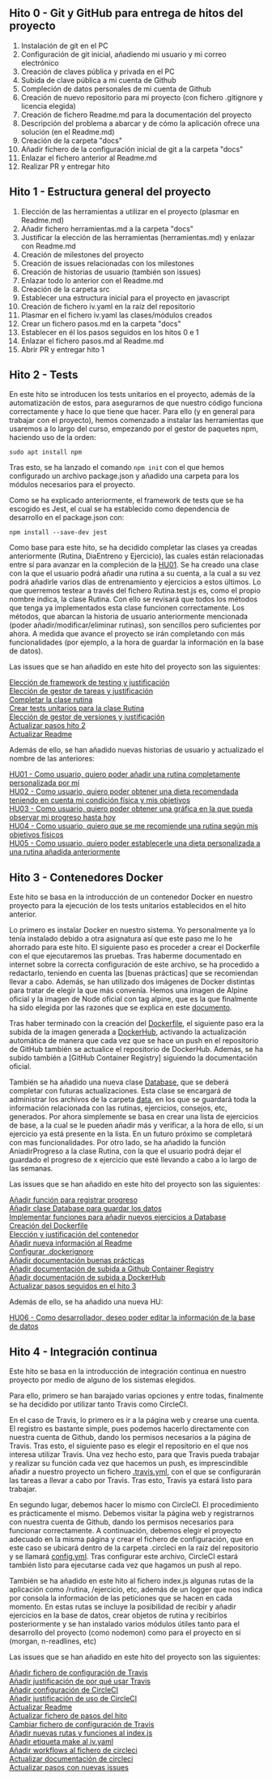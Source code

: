 ## Hito 0 - Git y GitHub para entrega de hitos del proyecto

<ol>
<li>Instalación de git en el PC</li>
<li>Configuración de git inicial, añadiendo mi usuario y mi correo electrónico</li>
<li>Creación de claves pública y privada en el PC </li>
<li>Subida de clave pública a mi cuenta de Github</li>
<li>Compleción de datos personales de mi cuenta de Github</li>
<li>Creación de nuevo repositorio para mi proyecto (con fichero .gitignore y licencia elegida)</li>
<li>Creación de fichero Readme.md para la documentación del proyecto</li>
<li>Descripción del problema a abarcar y de cómo la aplicación ofrece una solución (en el Readme.md)</li>
<li>Creación de la carpeta "docs"</li>
<li>Añadir fichero de la configuración inicial de git a la carpeta "docs"</li>
<li>Enlazar el fichero anterior al Readme.md</li>
<li>Realizar PR y entregar hito</li>
</ol>


## Hito 1 - Estructura general del proyecto

<ol>
<li>Elección de las herramientas a utilizar en el proyecto (plasmar en Readme.md)</li>
<li>Añadir fichero herramientas.md a la carpeta "docs"</li>
<li>Justificar la elección de las herramientas (herramientas.md) y enlazar con Readme.md</li>
<li>Creación de milestones del proyecto</li>
<li>Creación de issues relacionadas con los milestones</li>
<li>Creación de historias de usuario (también son issues)</li>
<li>Enlazar todo lo anterior con el Readme.md</li>
<li>Creación de la carpeta src</li>
<li>Establecer una estructura inicial para el proyecto en javascript</li>
<li>Creación de fichero iv.yaml en la raíz del repositorio</li>
<li>Plasmar en el fichero iv.yaml las clases/módulos creados</li>
<li>Crear un fichero pasos.md en la carpeta "docs"</li>
<li>Establecer en él los pasos seguidos en los hitos 0 e 1</li>
<li>Enlazar el fichero pasos.md al Readme.md</li>
<li>Abrir PR y entregar hito 1</li>
</ol>


## Hito 2 - Tests

En este hito se introducen los tests unitarios en el proyecto, además de la automatización de estos, para asegurarnos de que nuestro código funciona correctamente
y hace lo que tiene que hacer. Para ello (y en general para trabajar con el proyecto), hemos comenzado a instalar las herramientas que usaremos a lo largo del curso,
empezando por el gestor de paquetes npm, haciendo uso de la orden:

`sudo apt install npm`

Tras esto, se ha lanzado el comando `npm init` con el que hemos configurado un archivo package.json y añadido una carpeta para los módulos necesarios para el proyecto.

Como se ha explicado anteriormente, el framework de tests que se ha escogido es Jest, el cual se ha establecido como dependencia de desarrollo en el package.json con:

`npm install --save-dev jest`


Como base para este hito, se ha decidido completar las clases ya creadas anteriormente (Rutina, DiaEntreno y Ejercicio), las cuales están relacionadas entre sí para avanzar
en la compleción de la [HU01](https://github.com/Megatorpon/Apus/issues/4). Se ha creado una clase con la que el usuario podrá añadir una rutina a su cuenta, a la cual a su
vez podrá añadirle varios días de entrenamiento y ejercicios a estos últimos. Lo que querremos testear a través del fichero Rutina.test.js es, como el propio nombre
indica, la clase Rutina. Con ello se revisará que todos los métodos que tenga ya implementados esta clase funcionen correctamente. Los métodos, que abarcan la historia de
usuario anteriormente mencionada (poder añadir/modificar/eliminar rutinas), son sencillos pero suficientes por ahora. A medida que avance el proyecto se irán completando con
más funcionalidades (por ejemplo, a la hora de guardar la información en la base de datos).

Las issues que se han añadido en este hito del proyecto son las siguientes:


[Elección de framework de testing y justificación](https://github.com/Megatorpon/Apus/issues/17)<br>
[Elección de gestor de tareas y justificación](https://github.com/Megatorpon/Apus/issues/18)<br>
[Completar la clase rutina](https://github.com/Megatorpon/Apus/issues/20)<br>
[Crear tests unitarios para la clase Rutina](https://github.com/Megatorpon/Apus/issues/21)<br>
[Elección de gestor de versiones y justificación](https://github.com/Megatorpon/Apus/issues/23)<br>
[Actualizar pasos hito 2](https://github.com/Megatorpon/Apus/issues/24)<br>
[Actualizar Readme](https://github.com/Megatorpon/Apus/issues/26)<br>


Además de ello, se han añadido nuevas historias de usuario y actualizado el nombre de las anteriores:

[HU01 - Como usuario, quiero poder añadir una rutina completamente personalizada por mí](https://github.com/Megatorpon/Apus/issues/4)<br>
[HU02 - Como usuario, quiero poder obtener una dieta recomendada teniendo en cuenta mi condición física y mis objetivos](https://github.com/Megatorpon/Apus/issues/5)<br>
[HU03 - Como usuario, quiero poder obtener una gráfica en la que pueda observar mi progreso hasta hoy](https://github.com/Megatorpon/Apus/issues/6)<br>
[HU04 - Como usuario, quiero que se me recomiende una rutina según mis objetivos físicos](https://github.com/Megatorpon/Apus/issues/19)<br>
[HU05 - Como usuario, quiero poder establecerle una dieta personalizada a una rutina añadida anteriormente](https://github.com/Megatorpon/Apus/issues/22)<br>


## Hito 3 - Contenedores Docker

Este hito se basa en la introducción de un contenedor Docker en nuestro proyecto para la ejecución de los tests unitarios establecidos en el hito anterior.

Lo primero es instalar Docker en nuestro sistema. Yo personalmente ya lo tenía instalado debido a otra asignatura así que este paso me lo he ahorrado para este hito.
El siguiente paso es proceder a crear el Dockerfile con el que ejecutaremos las pruebas. Tras haberme documentado en internet sobre la correcta configuración de este archivo,
se ha procedido a redactarlo, teniendo en cuenta las [buenas prácticas] que se recomiendan llevar a cabo. Además, se han utilizado dos imágenes de Docker distintas para tratar de elegir la que más convenía. Hemos una imagen de Alpine oficial y la imagen de Node oficial con tag alpine, que es la que finalmente ha sido elegida por las razones que se explica en este [documento]().

Tras haber terminado con la creación del [Dockerfile](https://github.com/Megatorpon/Apus/blob/main/Dockerfile), el siguiente paso era la subida de la imagen generada a [DockerHub](https://github.com/Megatorpon/Apus/blob/main/docs/docker_doc/subida_dockerhub.md), activando la actualización automática de manera que cada vez que se hace un push en el repositorio de GitHub también se actualice el repositorio de DockerHub. Además, se ha subido también a [GitHub Container Registry] siguiendo la documentación oficial.

También se ha añadido una nueva clase [Database](https://github.com/Megatorpon/Apus/blob/main/src/database.js), que se deberá completar con futuras actualizaciones. Esta clase se encargará de administrar los archivos de la carpeta [data](https://github.com/Megatorpon/Apus/tree/main/data), en los que se guardará toda la información relacionada con las rutinas, ejercicios, consejos, etc, generados. Por ahora simplemente se basa en crear una lista de ejercicios de base, a la cual se le pueden añadir más y verificar, a la hora de ello, si un ejercicio ya está presente en la lista. En un futuro próximo se completará con mas funcionalidades. Por otro lado, se ha añadido la función AniadirProgreso a la clase Rutina, con la que el usuario podrá dejar el guardado el progreso de x ejercicio que esté llevando a cabo a lo largo de las semanas.

Las issues que se han añadido en este hito del proyecto son las siguientes:

[Añadir función para registrar progreso](https://github.com/Megatorpon/Apus/issues/39)<br>
[Añadir clase Database para guardar los datos](https://github.com/Megatorpon/Apus/issues/40)<br>
[Implementar funciones para añadir nuevos ejercicios a Database](https://github.com/Megatorpon/Apus/issues/41)<br>
[Creación del Dockerfile](https://github.com/Megatorpon/Apus/issues/43)<br>
[Elección y justificación del contenedor](https://github.com/Megatorpon/Apus/issues/44)<br>
[Añadir nueva información al Readme](https://github.com/Megatorpon/Apus/issues/45)<br>
[Configurar .dockerignore](https://github.com/Megatorpon/Apus/issues/46)<br>
[Añadir documentación buenas prácticas](https://github.com/Megatorpon/Apus/issues/47)<br>
[Añadir documentación de subida a Github Container Registry](https://github.com/Megatorpon/Apus/issues/48)<br>
[Añadir documentación de subida a DockerHub](https://github.com/Megatorpon/Apus/issues/49)<br>
[Actualizar pasos seguidos en el hito 3](https://github.com/Megatorpon/Apus/issues/50)<br>

Además de ello, se ha añadido una nueva HU:

[HU06 - Como desarrollador, deseo poder editar la información de la base de datos](https://github.com/Megatorpon/Apus/issues/42)

## Hito 4 - Integración continua

Este hito se basa en la introducción de integración continua en nuestro proyecto por medio de alguno de los sistemas elegidos.

Para ello, primero se han barajado varias opciones y entre todas, finalmente se ha decidido por utilizar tanto Travis como CircleCI.

En el caso de Travis, lo primero es ir a la página web y crearse una cuenta. El registro es bastante simple, pues podemos hacerlo directamente con nuestra cuenta de Github, dando los permisos necesarios a la página de Travis. Tras esto, el siguiente paso es elegir el repositorio en el que nos interesa utilizar Travis. Una vez hecho esto, para que Travis pueda trabajar y realizar su función cada vez que hacemos un push, es imprescindible añadir a nuestro proyecto un fichero [.travis.yml](https://github.com/Megatorpon/Apus/tree/main/.travis.yml), con el que se configurarán las tareas a llevar a cabo por Travis. Tras esto, Travis ya estará listo para trabajar.

En segundo lugar, debemos hacer lo mismo con CircleCI. El procedimiento es prácticamente el mismo. Debemos visitar la página web y registrarnos con nuestra cuenta de Github, dando los permisos necesarios para funcionar correctamente. A continuación, debemos elegir el proyecto adecuado en la misma página y crear el fichero de configuración, que en este caso se ubicará dentro de la carpeta .circleci en la raíz del repositorio y se llamará [config.yml](https://github.com/Megatorpon/Apus/tree/main/.circleci/travis.yml). Tras configurar este archivo, CircleCI estará también listo para ejecutarse cada vez que hagamos un push al repo.

También se ha añadido en este hito al fichero index.js algunas rutas de la aplicación como /rutina, /ejercicio, etc, además de un logger que nos indica por consola la información de las peticiones que se hacen en cada momento. En estas rutas se incluye la posibilidad de recibir y añadir ejercicios en la base de datos, crear objetos de rutina y recibirlos posteriormente y se han instalado varios módulos útiles tanto para el desarrollo del proyecto (como nodemon) como para el proyecto en sí (morgan, n-readlines, etc)

Las issues que se han añadido en este hito del proyecto son las siguientes:

[Añadir fichero de configuración de Travis](https://github.com/Megatorpon/Apus/issues/57)<br>
[Añadir justificación de por qué usar Travis](https://github.com/Megatorpon/Apus/issues/58)<br>
[Añadir configuración de CircleCI](https://github.com/Megatorpon/Apus/issues/59)<br>
[Añadir justificación de uso de CircleCI](https://github.com/Megatorpon/Apus/issues/60)<br>
[Actualizar Readme](https://github.com/Megatorpon/Apus/issues/61)<br>
[Actualizar fichero de pasos del hito](https://github.com/Megatorpon/Apus/issues/62)<br>
[Cambiar fichero de configuración de Travis](https://github.com/Megatorpon/Apus/issues/63)<br>
[Añadir nuevas rutas y funciones al index.js](https://github.com/Megatorpon/Apus/issues/64)<br>
[Añadir etiqueta make al iv.yaml](https://github.com/Megatorpon/Apus/issues/65)<br>
[Añadir workflows al fichero de circleci](https://github.com/Megatorpon/Apus/issues/66)<br>
[Actualizar documentación de circleci](https://github.com/Megatorpon/Apus/issues/67)<br>
[Actualizar pasos con nuevas issues](https://github.com/Megatorpon/Apus/issues/68)<br>
